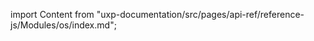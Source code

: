 
import Content from "uxp-documentation/src/pages/api-ref/reference-js/Modules/os/index.md";

<Content query="product=photoshop"/>
